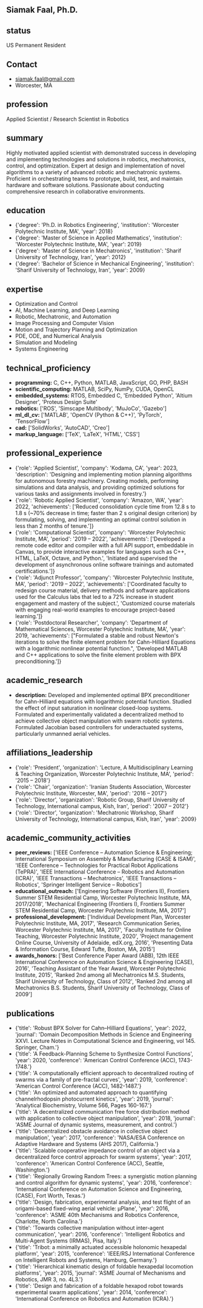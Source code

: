 ## Siamak Faal, Ph.D.

## status
US Permanent Resident

## Contact
- siamak.faal@gmail.com
- Worcester, MA

## profession
Applied Scientist / Research Scientist in Robotics

## summary
Highly motivated applied scientist with demonstrated success in developing and implementing technologies and solutions in robotics, mechatronics, control, and optimization. Expert at design and implementation of novel algorithms to a variety of advanced robotic and mechatronic systems. Proficient in orchestrating teams to prototype, build, test, and maintain hardware and software solutions. Passionate about conducting comprehensive research in collaborative environments.


## education
- {'degree': 'Ph.D. in Robotics Engineering', 'institution': 'Worcester Polytechnic Institute, MA', 'year': 2018}
- {'degree': 'Master of Science in Applied Mathematics', 'institution': 'Worcester Polytechnic Institute, MA', 'year': 2019}
- {'degree': 'Master of Science in Mechatronics', 'institution': 'Sharif University of Technology, Iran', 'year': 2012}
- {'degree': 'Bachelor of Science in Mechanical Engineering', 'institution': 'Sharif University of Technology, Iran', 'year': 2009}

## expertise
- Optimization and Control
- AI, Machine Learning, and Deep Learning
- Robotic, Mechatronic, and Automation
- Image Processing and Computer Vision
- Motion and Trajectory Planning and Optimization
- PDE, ODE, and Numerical Analysis
- Simulation and Modeling
- Systems Engineering

## technical_proficiency
- **programming:** C, C++, Python, MATLAB, JavaScript, GO, PHP, BASH
- **scientific_computing:** MATLAB, SciPy, NumPy, CUDA, OpenCL
- **embedded_systems:** RTOS, Embedded C, 'Embedded Python', 'Altium Designer', 'Proteus Design Suite'
- **robotics:** ['ROS', 'Simscape Multibody', 'MuJoCo', 'Gazebo']
- **ml_dl_cv:** ['MATLAB', 'OpenCV (Python & C++)', 'PyTorch', 'TensorFlow']
- **cad:** ['SolidWorks', 'AutoCAD', 'Creo']
- **markup_language:** ['TeX', 'LaTeX', 'HTML', 'CSS']

## professional_experience
- {'role': 'Applied Scientist', 'company': 'Kodama, CA', 'year': 2023, 'description': 'Designing and implementing motion planning algorithms for autonomous forestry machinery. Creating models, performing simulations and data analysis, and providing optimized solutions for various tasks and assignments involved in forestry.'}
- {'role': 'Robotic Applied Scientist', 'company': 'Amazon, WA', 'year': 2022, 'achievements': ['Reduced consolidation cycle time from 12.8 s to 1.8 s (~70% decrease in time; faster than 2 s original design criterion) by formulating, solving, and implementing an optimal control solution in less than 2 months of tenure.']}
- {'role': 'Computational Scientist', 'company': 'Worcester Polytechnic Institute, MA', 'period': '2019 – 2022', 'achievements': ['Developed a remote code editor and compiler with a full API support, embeddable in Canvas, to provide interactive examples for languages such as C++, HTML, LaTeX, Octave, and Python.', 'Initiated and supervised the development of asynchronous online software trainings and automated certifications.']}
- {'role': 'Adjunct Professor', 'company': 'Worcester Polytechnic Institute, MA', 'period': '2019 – 2022', 'achievements': ['Coordinated faculty to redesign course material, delivery methods and software applications used for the Calculus labs that led to a 72% increase in student engagement and mastery of the subject.', 'Customized course materials with engaging real-world examples to encourage project-based learning.']}
- {'role': 'Postdoctoral Researcher', 'company': 'Department of Mathematical Sciences, Worcester Polytechnic Institute, MA', 'year': 2019, 'achievements': ["Formulated a stable and robust Newton's iterations to solve the finite element problem for Cahn-Hilliard Equations with a logarithmic nonlinear potential function.", 'Developed MATLAB and C++ applications to solve the finite element problem with BPX preconditioning.']}

## academic_research
- **description:** Developed and implemented optimal BPX preconditioner for Cahn-Hilliard equations with logarithmic potential function. Studied the effect of input saturation in nonlinear closed-loop systems. Formulated and experimentally validated a decentralized method to achieve collective object manipulation with swarm robotic systems. Formulated Jacobian based controllers for underactuated systems, particularly unmanned aerial vehicles.


## affiliations_leadership
- {'role': 'President', 'organization': 'Lecture, A Multidisciplinary Learning & Teaching Organization, Worcester Polytechnic Institute, MA', 'period': '2015 – 2018'}
- {'role': 'Chair', 'organization': 'Iranian Students Association, Worcester Polytechnic Institute, Worcester, MA', 'period': '2016 – 2017'}
- {'role': 'Director', 'organization': 'Robotic Group, Sharif University of Technology, International campus, Kish, Iran', 'period': '2007 – 2012'}
- {'role': 'Director', 'organization': 'Mechatronic Workshop, Sharif University of Technology, International campus, Kish, Iran', 'year': 2009}

## academic_community_activities
- **peer_reviews:** ['IEEE Conference – Automation Science & Engineering; International Symposium on Assembly & Manufacturing (CASE & ISAM)', 'IEEE Conference – Technologies for Practical Robot Applications (TePRA)', 'IEEE International Conference – Robotics and Automation (ICRA)', 'IEEE Transactions – Mechatronics', 'IEEE Transactions – Robotics', 'Springer Intelligent Service – Robotics']
- **educational_outreach:** ['Engineering Software (Frontiers II), Frontiers Summer STEM Residential Camp, Worcester Polytechnic Institute, MA, 2017/2018', 'Mechanical Engineering (Frontiers I), Frontiers Summer STEM Residential Camp, Worcester Polytechnic Institute, MA, 2017']
- **professional_development:** ['Individual Development Plan, Worcester Polytechnic Institute, MA, 2017', 'Research Communication Series, Worcester Polytechnic Institute, MA, 2017', 'Faculty Institute for Online Teaching, Worcester Polytechnic Institute, 2020', 'Project management Online Course, University of Adelaide, edX.org, 2016', 'Presenting Data & Information Course, Edward Tufte, Boston, MA, 2015']
- **awards_honors:** ['Best Conference Paper Award (ABB), 12th IEEE International Conference on Automation Science & Engineering (CASE), 2016', 'Teaching Assistant of the Year Award, Worcester Polytechnic Institute, 2015', 'Ranked 2nd among all Mechatronics M.S. Students, Sharif University of Technology, Class of 2012', 'Ranked 2nd among all Mechatronics B.S. Students, Sharif University of Technology, Class of 2009']

## publications
- {'title': 'Robust BPX Solver for Cahn–Hilliard Equations', 'year': 2022, 'journal': 'Domain Decomposition Methods in Science and Engineering XXVI. Lecture Notes in Computational Science and Engineering, vol 145. Springer, Cham.'}
- {'title': 'A Feedback-Planning Scheme to Synthesize Control Functions', 'year': 2020, 'conference': 'American Control Conference (ACC), 1743-1748.'}
- {'title': 'A computationally efficient approach to decentralized routing of swarms via a family of pre-fractal curves', 'year': 2019, 'conference': 'American Control Conference (ACC), 1482-1487.'}
- {'title': 'An optimized and automated approach to quantifying channelrhodopsin photocurrent kinetics', 'year': 2019, 'journal': 'Analytical Biochemistry, Volume 566, Pages 160-167.'}
- {'title': 'A decentralized communication free force distribution method with application to collective object manipulation', 'year': 2018, 'journal': 'ASME Journal of dynamic systems, measurement, and control.'}
- {'title': 'Decentralized obstacle avoidance in collective object manipulation', 'year': 2017, 'conference': 'NASA/ESA Conference on Adaptive Hardware and Systems (AHS 2017), California.'}
- {'title': 'Scalable cooperative impedance control of an object via a decentralized force control approach for swarm systems', 'year': 2017, 'conference': 'American Control Conference (ACC), Seattle, Washington.'}
- {'title': 'Regionally Growing Random Trees: a synergistic motion planning and control algorithm for dynamic systems', 'year': 2016, 'conference': 'International Conference on Automation Science and Engineering, (CASE), Fort Worth, Texas.'}
- {'title': 'Design, fabrication, experimental analysis, and test flight of an origami-based fixed-wing aerial vehicle: µPlane', 'year': 2016, 'conference': 'ASME 40th Mechanisms and Robotics Conference, Charlotte, North Carolina.'}
- {'title': 'Towards collective manipulation without inter-agent communication', 'year': 2016, 'conference': 'Intelligent Robotics and Multi-Agent Systems (IRMAS), Pisa, Italy.'}
- {'title': 'Tribot: a minimally actuated accessible holonomic hexapedal platform', 'year': 2015, 'conference': 'IEEE/RSJ International Conference on Intelligent Robots and Systems, Hamburg, Germany.'}
- {'title': 'Hierarchical kinematic design of foldable hexapedal locomotion platforms', 'year': 2015, 'journal': 'ASME Journal of Mechanisms and Robotics, JMR 3, no. 4L3.'}
- {'title': 'Design and fabrication of a foldable hexapod robot towards experimental swarm applications', 'year': 2014, 'conference': 'International Conference on Robotics and Automation (ICRA).'}
